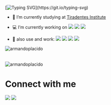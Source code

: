 [![Typing SVG](https://readme-typing-svg.herokuapp.com?font=Montserrat&color=%2336BCF7&size=40&multiline=true&width=700&height=150&lines=I+AM+ARMANDO;WEB%2FMOBILE+DEVELOPER+JR.;WELCOME+TO+MY+PROFILE!)](https://git.io/typing-svg)

- 🔭 I’m currently studying at <a title="Centro Universitário Tiradentes" href="https://al.unit.br/">Tiradentes Institute</a>

- 💻 I’m currently working on <a title="Flutter" href="#"><img src="https://img.shields.io/badge/-Flutter-blue?style=flat&logo=flutter"></a> <a title="Next js" href="#"><img src="https://img.shields.io/badge/Next-black?style=flat&logo=next.js&logoColor=white"></a> <a title="Angular" href="#"><img src="https://img.shields.io/badge/angular-%23DD0031.svg?style=flat&logo=angular&logoColor=white"></a>

-  🔨 also use and work:  <a title="Framer" href="#"><img src="https://img.shields.io/badge/Framer-black?style=flat&logo=framer&logoColor=blue"></a>  <a title="Figma" href="#"><img src="https://img.shields.io/badge/figma-%23F24E1E.svg?style=flat&logo=figma&logoColor=white"></a> <a title="Git" href="#"><img src="https://img.shields.io/badge/git-%23F05033.svg?style=flat&logo=git&logoColor=white"></a> <a title="Vercel" href="#"><img src="https://img.shields.io/badge/vercel-%23000000.svg?style=flat&logo=vercel&logoColor=white"></a>

<div><img align="center" src="https://github-readme-stats.vercel.app/api/top-langs/?username=armandoplacido&layout=compact&hide=html" alt="armandoplacido" /></div>
<br />
<br />
<div><img align="center" src="https://github-readme-stats.vercel.app/api?username=armandoplacido&show_icons=true" alt="armandoplacido" /></div>

# Connect with me
<a title="E-mail" href="armando.junior4440@gmail.com?subject=Olá,%20Armando!%20"><img src="https://img.shields.io/badge/-armando.junior4440@gmail.com-c14438?style=flat&logo=gmail&logoColor=white"></a> <a title="LinkedIn" href="https://www.linkedin.com/in/armando-placido/"><img src="https://img.shields.io/badge/-armandoplacido-blue?style=flat&logo=linkedin&logoColor=white"></a>





  
  
  
  


